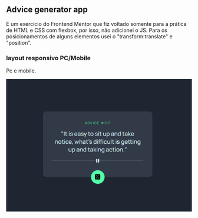 ## Advice generator app
É um exercício do Frontend Mentor que fiz voltado somente para a prática de HTML e CSS com flexbox, por isso, não adicionei o JS. Para os posicionamentos de alguns elementos usei o "transform:translate" e "position".
### layout responsivo PC/Mobile
Pc e mobile.

<p align="center">
<img src="./src/img/responsivo.gif"  width="650"/>
</p>

